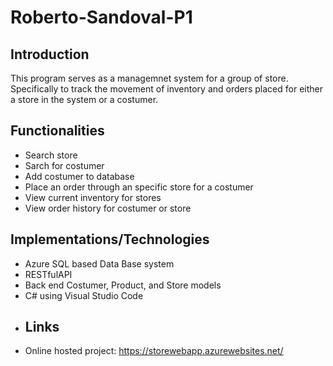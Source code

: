 # Roberto-Sandoval-P1
## Introduction
This program serves as a managemnet system for a group of store. Specifically to track the movement of inventory and orders placed
for either a store in the system or a costumer.
## Functionalities
- Search store
- Sarch for costumer
- Add costumer to database
- Place an order through an specific store for a costumer
- View current inventory for stores
- View order history for costumer or store
## Implementations/Technologies
- Azure SQL based Data Base system
- RESTfulAPI
- Back end Costumer, Product, and Store models
- C# using Visual Studio Code
- ## Links
- Online hosted project: https://storewebapp.azurewebsites.net/
